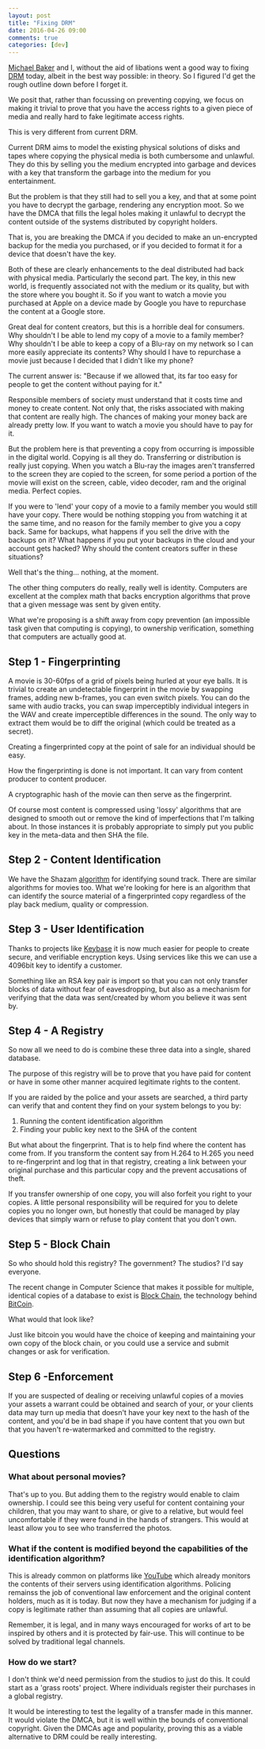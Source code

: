 ```yaml
---
layout: post
title: "Fixing DRM"
date: 2016-04-26 09:00
comments: true
categories: [dev]
---
```

[Michael Baker](http://michaelbaker.sexy) and I, without the aid of
libations went a good way to fixing
[DRM](https://en.wikipedia.org/wiki/Digital_rights_management) today,
albeit in the best way possible: in theory. So I figured I'd get the
rough outline down before I forget it. 

We posit that, rather than focussing on preventing copying, we focus
on making it trivial to prove that you have the access rights to a
given piece of media and really hard to fake legitimate access rights. 

This is very different from current DRM. 

Current DRM aims to model the existing physical solutions of disks and
tapes where copying the physical media is both cumbersome and
unlawful. They do this by selling you the medium encrypted into
garbage and devices with a key that transform the garbage into the
medium for you entertainment.

But the problem is that they still had to sell you a key, and that at
some point you have to decrypt the garbage, rendering any encryption
moot. So we have the DMCA that fills the legal holes making it
unlawful to decrypt the content outside of the systems distributed by
copyright holders.

That is, you are breaking the DMCA if you decided to make an
un-encrypted backup for the media you purchased, or if you decided to
format it for a device that doesn't have the key.

Both of these are clearly enhancements to the deal distributed had
back with physical media. Particularly the second part. The key, in
this new world, is frequently associated not with the medium or its
quality, but with the store where you bought it. So if you want to
watch a movie you purchased at Apple on a device made by Google you
have to repurchase the content at a Google store.

Great deal for content creators, but this is a horrible deal for
consumers. Why shouldn't I be able to lend my copy of a movie to a
family member? Why shouldn't I be able to keep a copy of a Blu-ray on
my network so I can more easily appreciate its contents? Why should I
have to repurchase a movie just because I decided that I didn't like
my phone?

The current answer is: "Because if we allowed that, its far too easy
for people to get the content without paying for it."

Responsible members of society must understand that it costs time and
money to create content. Not only that, the risks associated with
making that content are really high. The chances of making your money
back are already pretty low. If you want to watch a movie you should
have to pay for it. 

But the problem here is that preventing a copy from occurring is
impossible in the digital world. Copying is all they do. Transferring or
distribution is really just copying. When you watch a Blu-ray the
images aren't transferred to the screen they are copied to the screen,
for some period a portion of the movie will exist on the screen,
cable, video decoder, ram and the original media. Perfect copies.

If you were to 'lend' your copy of a movie to a family member you
would still have your copy. There would be nothing stopping you from
watching it at the same time, and no reason for the family member to
give you a copy back. Same for backups, what happens if you sell the
drive with the backups on it? What happens if you put your backups
in the cloud and your account gets hacked? Why should the content
creators suffer in these situations?

Well that's the thing... nothing, at the moment. 

The other thing computers do really, really well is identity.
Computers are excellent at the complex math that backs encryption
algorithms that prove that a given message was sent by given entity.

What we're proposing is a shift away from copy prevention (an
impossible task given that computing is copying), to ownership
verification, something that computers are actually good at.

## Step 1 - Fingerprinting

A movie is 30-60fps of a grid of pixels being hurled at your eye
balls. It is trivial to create an undetectable fingerprint in the
movie by swapping frames, adding new b-frames, you can even switch
pixels. You can do the same with audio tracks, you can swap
imperceptibly individual integers in the WAV and create
imperceptible differences in the sound. The only way to extract them
would be to diff the original (which could be treated as a secret). 

Creating a fingerprinted copy at the point of sale for an individual
should be easy.

How the fingerprinting is done is not important. It can vary from
content producer to content producer. 

A cryptographic hash of the movie can then serve as the fingerprint.

Of course most content is compressed using 'lossy' algorithms that are
designed to smooth out or remove the kind of imperfections that I'm
talking about. In those instances it is probably appropriate to simply
put you public key in the meta-data and then SHA the file. 

## Step 2 - Content Identification

We have the Shazam [algorithm](https://www.toptal.com/algorithms/shazam-it-music-processing-fingerprinting-and-recognition) for identifying sound track. There are
similar algorithms for movies too. What we're looking for here is an
algorithm that can identify the source material of a fingerprinted
copy regardless of the play back medium, quality or compression.

## Step 3 - User Identification

Thanks to projects like [Keybase](https://keybase.io) it is now much
easier for people to create secure, and verifiable encryption keys.
Using services like this we can use a 4096bit key to identify a
customer. 

Something like an RSA key pair is import so that you can not only
transfer blocks of data without fear of eavesdropping, but also as a
mechanism for verifying that the data was sent/created by whom you
believe it was sent by.

## Step 4 - A Registry

So now all we need to do is combine these three data into a single,
shared database.

The purpose of this registry will be to prove that you have paid for
content or have in some other manner acquired legitimate rights to the
content. 

If you are raided by the police and your assets are searched, a third
party can verify that and content they find on your system belongs to
you by:

1. Running the content identification algorithm
2. Finding your public key next to the SHA of the content

But what about the fingerprint. That is to help find where the content
has come from. If you transform the content say from H.264 to H.265
you need to re-fingerprint and log that in that registry, creating a
link between your original purchase and this particular copy and the
prevent accusations of theft. 

If you transfer ownership of one copy, you will also forfeit you right
to your copies. A little personal responsibility will be required for
you to delete copies you no longer own, but honestly that could be
managed by play devices that simply warn or refuse to play content
that you don't own. 

## Step 5 - Block Chain

So who should hold this registry? The government? The studios? I'd say
everyone. 

The recent change in Computer Science that makes it possible
for multiple, identical copies of a database to exist is [Block Chain](https://en.m.wikipedia.org/wiki/Block_chain_(database)),
the technology behind [BitCoin](https://bitcoin.org/en/).

What would that look like? 

Just like bitcoin you would have the choice of keeping and maintaining
your own copy of the block chain, or you could use a service and
submit changes or ask for verification. 

## Step 6 -Enforcement

If you are suspected of dealing or receiving unlawful copies of a
movies your assets a warrant could be obtained and search of your, or
your clients data may turn up media that doesn't have your key next to
the hash of the content, and you'd be in bad shape if you have content
that you own but that you haven't re-watermarked and committed to the
registry. 

## Questions

### What about personal movies? 

That's up to you. But adding them to the registry would enable to claim
ownership. I could see this being very useful for content containing
your children, that you may want to share, or give to a relative, but
would feel uncomfortable if they were found in the hands of strangers.
This would at least allow you to see who transferred the photos. 

### What if the content is modified beyond the capabilities of the identification algorithm?

This is already common on platforms like
[YouTube](https://youtube.com) which already monitors the contents of
their servers using identification algorithms. Policing remainss the
job of conventional law enforcement and the original content holders,
much as it is today. But now they have a mechanism for judging if a
copy is legitimate rather than assuming that all copies are unlawful.

Remember, it is legal, and in many ways encouraged for works of art to
be inspired by others and it is protected by fair-use. This will
continue to be solved by traditional legal channels. 

### How do we start?

I don't think we'd need permission from the studios to just do this.
It could start as a 'grass roots' project. Where individuals register
their purchases in a global registry.

It would be interesting to test the legality of a transfer made in
this manner. It would violate the DMCA, but it is well within the
bounds of conventional copyright. Given the DMCAs age and popularity,
proving this as a viable alternative to DRM could be really
interesting. 
